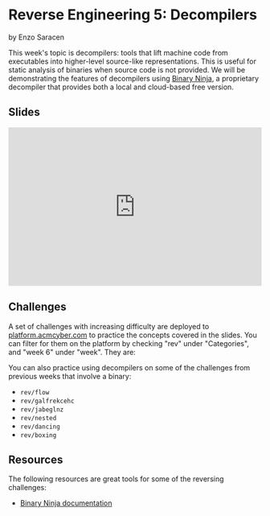 # Reverse Engineering 5: Decompilers
by Enzo Saracen

This week's topic is decompilers: tools that lift machine code from executables into higher-level source-like representations.
This is useful for static analysis of binaries when source code is not provided.
We will be demonstrating the features of decompilers using [Binary Ninja](https://binary.ninja/), a proprietary decompiler that provides both a local and cloud-based free version.

## Slides
<iframe src="https://docs.google.com/presentation/d/1q_uhRxN64ujR9i7FC0gXPe_fEXcIh_GDcx1RT2Ka-wU/embed?start=false&loop=false&delayms=3000" frameborder="0" width="100%" style="aspect-ratio: 16 / 10;" allowfullscreen="true" mozallowfullscreen="true" webkitallowfullscreen="true"></iframe>

## Challenges
A set of challenges with increasing difficulty are deployed to [platform.acmcyber.com](https://platform.acmcyber.com) to practice the concepts covered in the slides. You can filter for them on the platform by checking "rev" under "Categories", and "week 6" under "week". They are:

You can also practice using decompilers on some of the challenges from previous weeks that involve a binary:
- `rev/flow`
- `rev/galfrekcehc`
- `rev/jabeglnz`
- `rev/nested`
- `rev/dancing`
- `rev/boxing`

## Resources
The following resources are great tools for some of the reversing challenges:
- [Binary Ninja documentation](https://docs.binary.ninja/guide/index.html)
